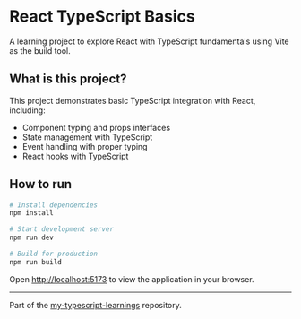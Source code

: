 # React TypeScript Basics

A learning project to explore React with TypeScript fundamentals using Vite as the build tool.

## What is this project?

This project demonstrates basic TypeScript integration with React, including:
- Component typing and props interfaces
- State management with TypeScript
- Event handling with proper typing
- React hooks with TypeScript

## How to run

```bash
# Install dependencies
npm install

# Start development server
npm run dev

# Build for production
npm run build
```

Open [http://localhost:5173](http://localhost:5173) to view the application in your browser.

---

Part of the [my-typescript-learnings](https://github.com/mayuka-c/my-typescript-learnings) repository.
